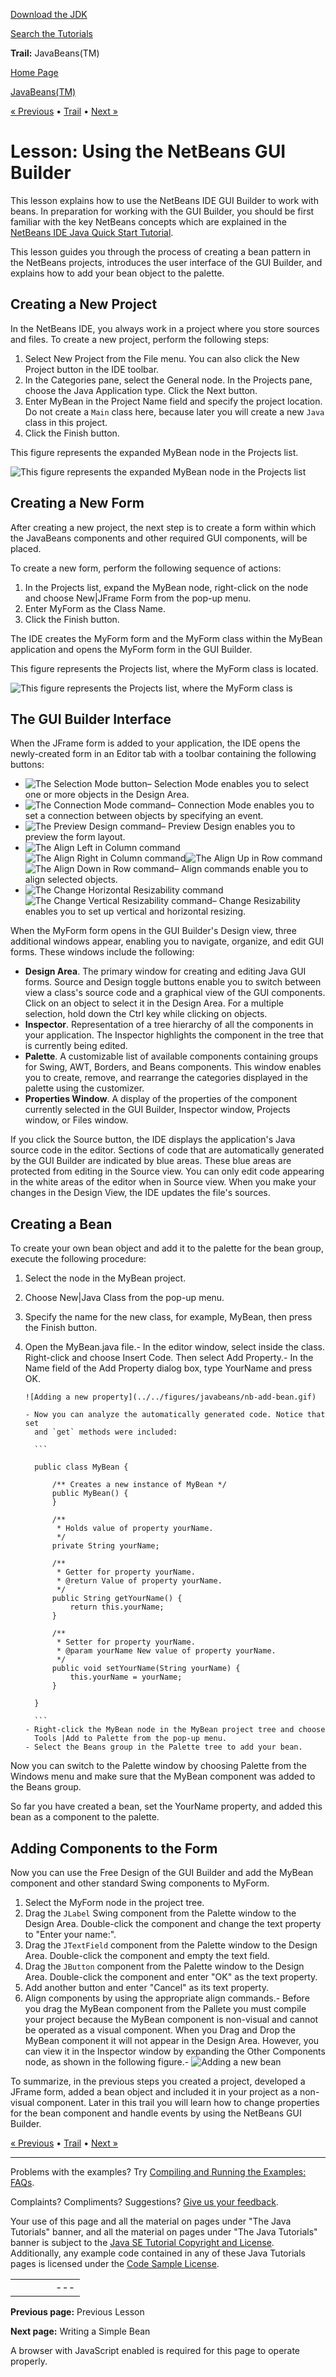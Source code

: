 [Download
the JDK](http://java.sun.com/javase/6/download.jsp)
  
[Search the
Tutorials](../../search.html)

**Trail:** JavaBeans(TM)

[Home Page](../../index.html)
>
[JavaBeans(TM)](../index.html)

[« Previous](../whatis/index.html) • [Trail](../TOC.html) • [Next »](../writingbean/index.html)

# Lesson: Using the NetBeans GUI Builder

This lesson explains how to use the NetBeans IDE GUI Builder to work with
beans. In preparation for working with the GUI Builder, you should be first familiar with
the key NetBeans concepts which are explained in the
[NetBeans IDE Java Quick Start Tutorial](http://www.netbeans.org/kb/docs/java/quickstart.html).

This lesson guides you through the process of creating a bean pattern in the
NetBeans projects, introduces the user interface of the GUI Builder, and explains
how to add your bean object to the palette.

## Creating a New Project

In the NetBeans IDE, you always work in a project where you store sources
and files. To create a new project, perform the following steps:

1. Select New Project from the File menu. You can also click the New
   Project button in the IDE toolbar.
2. In the Categories pane, select the General node. In the Projects pane,
   choose the Java Application type. Click the Next button.
3. Enter MyBean in the Project Name field and specify the project
   location. Do not create a `Main` class here, because later you will
   create a new `Java` class in this project.
4. Click the Finish button.

This figure represents the expanded MyBean node in the Projects list.

![This figure represents the expanded MyBean node in the Projects list](../../figures/javabeans/nb-projects.gif)

## Creating a New Form

After creating a new project, the next step is to create a form within which
the JavaBeans components and other required GUI components, will be
placed.

To create a new form, perform the following sequence of actions:

1. In the Projects list, expand the MyBean node, right-click on the <default package> node
   and choose New|JFrame Form from the pop-up menu.
2. Enter MyForm as the Class Name.
3. Click the Finish button.

The IDE creates the MyForm form and the MyForm class within
the MyBean application and opens the MyForm form in
the GUI Builder.

This figure represents the Projects list, where the MyForm class is located.

![This figure represents the Projects list, where the  MyForm class is ](../../figures/javabeans/nb-form.gif)

## The GUI Builder Interface

When the JFrame form is added to your application, the IDE opens the
newly-created form in an Editor tab with a toolbar containing the following
buttons:

* ![The Selection Mode button](../../figures/javabeans/nb-toolbar1.gif)– Selection Mode enables you to select one or
  more objects in the Design Area.
* ![The Connection Mode command](../../figures/javabeans/nb-toolbar2.gif)– Connection Mode enables you to set a
  connection between objects by specifying an event.
* ![The Preview Design command](../../figures/javabeans/nb-toolbar3.gif)– Preview Design enables you to preview the form layout.
* ![The Align Left in Column command](../../figures/javabeans/nb-toolbar4.gif)![The Align Right in Column command](../../figures/javabeans/nb-toolbar5.gif)![The Align Up in Row command](../../figures/javabeans/nb-toolbar6.gif)![The Align Down in Row command](../../figures/javabeans/nb-toolbar7.gif)– Align commands enable you to align selected objects.
* ![The Change Horizontal Resizability command](../../figures/javabeans/nb-toolbar8.gif)![The Change Vertical Resizability command](../../figures/javabeans/nb-toolbar9.gif)– Change Resizability enables you to set up vertical and horizontal
  resizing.

When the MyForm form opens in the GUI Builder's Design view, three additional
windows appear, enabling you to navigate, organize, and edit GUI
forms. These windows include the following:

* **Design Area**. The primary window for creating and editing Java GUI
  forms. Source and Design toggle buttons enable you to switch between view a
  class's source code and a graphical view of the GUI components. Click on an
  object to select it in the Design Area. For a multiple selection, hold down the
  Ctrl key while clicking on objects.
* **Inspector**. Representation of a tree hierarchy of all the components in
  your application. The Inspector highlights the component in the tree that is
  currently being edited.
* **Palette**. A customizable list of available components containing groups
  for Swing, AWT, Borders, and Beans components. This window enables you to
  create, remove, and rearrange the categories displayed in the palette using the
  customizer.
* **Properties Window**. A display of the properties of the component
  currently selected in the GUI Builder, Inspector window, Projects window, or
  Files window.

If you click the Source button, the IDE displays the application's Java
source code in the editor. Sections of code that are automatically generated by
the GUI Builder are indicated by blue areas. These blue areas are protected from
editing in the Source view. You can only edit code appearing in the white areas
of the editor when in Source view. When you make your changes in the Design
View, the IDE updates the file's sources.

## Creating a Bean

To create your own bean object and add it to the palette for the bean group,
execute the following procedure:

1. Select the <default package> node in the MyBean project.
2. Choose New|Java Class from the pop-up menu.
3. Specify the name for the new class, for example, MyBean, then press the Finish button.
4. Open the MyBean.java file.- In the editor window, select inside the class. Right-click and
     choose Insert Code. Then select Add Property.- In the Name field of the Add Property dialog box, type
       YourName and press OK.

       ![Adding a new property](../../figures/javabeans/nb-add-bean.gif)

       - Now you can analyze the automatically generated code. Notice that set
         and `get` methods were included:  

         ```

         public class MyBean {
             
             /** Creates a new instance of MyBean */
             public MyBean() {
             }

             /**
              * Holds value of property yourName.
              */
             private String yourName;

             /**
              * Getter for property yourName.
              * @return Value of property yourName.
              */
             public String getYourName() {
                 return this.yourName;
             }

             /**
              * Setter for property yourName.
              * @param yourName New value of property yourName.
              */
             public void setYourName(String yourName) {
                 this.yourName = yourName;
             }
             
         }

         ```
       - Right-click the MyBean node in the MyBean project tree and choose
         Tools |Add to Palette from the pop-up menu.
       - Select the Beans group in the Palette tree to add your bean.

Now you can switch to the Palette window by choosing Palette from the Windows menu and make sure that the MyBean
component was added to the Beans group.

So far you have created a bean, set the YourName property, and added this
bean as a component to the palette.

## Adding Components to the Form

Now you can use the Free Design of the GUI Builder and add the MyBean
component and other standard Swing components to MyForm.

1. Select the MyForm node in the project tree.
2. Drag the `JLabel` Swing component from the Palette window to the Design Area.
   Double-click the component and change the text property to "Enter your name:".
3. Drag the `JTextField` component from the Palette window to the Design Area.
   Double-click the component and empty the text field.
4. Drag the `JButton` component from the Palette window to the Design Area.
   Double-click the component and enter "OK" as the text property.
5. Add another button and enter "Cancel" as its text property.
6. Align components by using the appropriate align commands.- Before you drag the MyBean component from the Pallete you must compile
     your project because the MyBean component is non-visual and cannot be operated
     as a visual component. When you Drag and Drop the MyBean component it will not
     appear in the Design Area. However, you can view it in the Inspector window by
     expanding the Other Components node, as shown in the following figure.- ![Adding a new bean](../../figures/javabeans/nb-mybean.gif)

To summarize, in the previous steps you created a project, developed a
JFrame form, added a bean object and included it in your project as a non-visual
component. Later in this trail you will learn how to change properties for the
bean component and handle events by using the NetBeans GUI Builder.

[« Previous](../whatis/index.html)
•
[Trail](../TOC.html)
•
[Next »](../writingbean/index.html)

---

Problems with the examples? Try [Compiling and Running
the Examples: FAQs](../../information/run-examples.html).
  
Complaints? Compliments? Suggestions? [Give
us your feedback](http://download.oracle.com/javase/feedback.html).

Your use of this page and all the material on pages under "The Java Tutorials" banner,
and all the material on pages under "The Java Tutorials" banner is subject to the [Java SE Tutorial Copyright
and License](../../information/license.html).
Additionally, any example code contained in any of these Java
Tutorials pages is licensed under the
[Code
Sample License](http://developers.sun.com/license/berkeley_license.html).

|  |  |  |  |  |
| --- | --- | --- | --- | --- |
| |  |  | | --- | --- | | duke image | Oracle logo | | [About Oracle](http://www.oracle.com/us/corporate/index.html) | [Oracle Technology Network](http://www.oracle.com/technology/index.html) | [Terms of Service](https://www.samplecode.oracle.com/servlets/CompulsoryClickThrough?type=TermsOfService) | Copyright © 1995, 2011 Oracle and/or its affiliates. All rights reserved. |

**Previous page:** Previous Lesson
  
**Next page:** Writing a Simple Bean




A browser with JavaScript enabled is required for this page to operate properly.